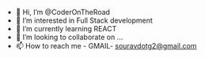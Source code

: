 - 👋 Hi, I’m @CoderOnTheRoad
- 👀 I’m interested in Full Stack development
- 🌱 I’m currently learning REACT
- 💞️ I’m looking to collaborate on ...
- 📫 How to reach me - GMAIL- souravdotg2@gmail.com


